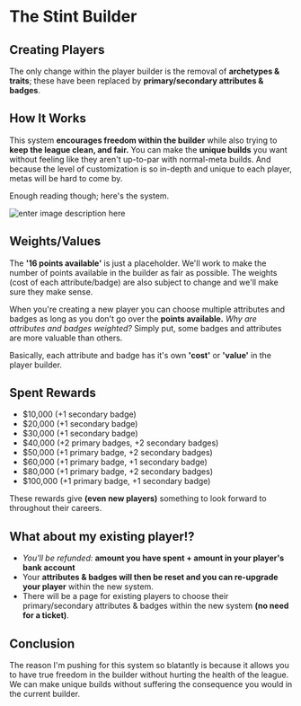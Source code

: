 # The Stint Builder

## Creating Players

The only change within the player builder is the removal of **archetypes & traits**; these have been replaced by **primary/secondary attributes & badges**.

##  How It Works

This system **encourages freedom within the builder** while also trying to **keep the league clean, and fair.** You can make the **unique builds** you want without feeling like they aren't up-to-par with normal-meta builds. And because the level of customization is so in-depth and unique to each player, metas will be hard to come by.

Enough reading though; here's the system.

![enter image description here](https://i.imgur.com/LLbxhNW.png)

## Weights/Values

The **'16 points available'** is just a placeholder. We'll work to make the number of points available in the builder as fair as possible. The weights (cost of each attribute/badge) are also subject to change and we'll make sure they make sense. 

When you're creating a new player you can choose multiple attributes and badges as long as you don't go over the **points available.** *Why are attributes and badges weighted?* Simply put, some badges and attributes are more valuable than others.

Basically, each attribute and badge has it's own **'cost'** or **'value'** in the player builder.

## Spent Rewards
-   $10,000 (+1 secondary badge)
-   $20,000 (+1 secondary badge)
-   $30,000 (+1 secondary badge)
-   $40,000 (+2 primary badges, +2 secondary badges)
-   $50,000 (+1 primary badge, +2 secondary badges)
-   $60,000 (+1 primary badge, +1 secondary badge)
-   $80,000 (+1 primary badge, +2 secondary badges)
-   $100,000 (+1 primary badge, +1 secondary badge)

These rewards give **(even new players)** something to look forward to throughout their careers.

## What about my existing player!?
- *You'll be refunded:* **amount you have spent + amount in your player's bank account**
- Your **attributes & badges will then be reset and you can re-upgrade your player** within the new system.
- There will be a page for existing players to choose their primary/secondary attributes & badges within the new system **(no need for a ticket)**.

## Conclusion
The reason I'm pushing for this system so blatantly is because it allows you to have true freedom in the builder without hurting the health of the league. We can make unique builds without suffering the consequence you would in the current builder. 
